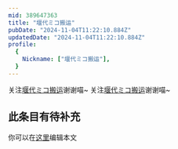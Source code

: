```yaml
---
mid: 389647363
title: "堰代ミコ搬运"
pubDate: "2024-11-04T11:22:10.884Z"
updatedDate: "2024-11-04T11:22:10.884Z"
profile:
  {
    Nickname: ["堰代ミコ搬运"],
  }
---
```


关注[堰代ミコ搬运](https://space.bilibili.com/389647363)谢谢喵~ 关注[堰代ミコ搬运](https://space.bilibili.com/389647363)谢谢喵~

## 此条目有待补充
你可以在[这里](https://github.com/Yuhanawa/VTuber.ICU/edit/master/src/content/v/堰代ミコ搬运/index.md)编辑本文
